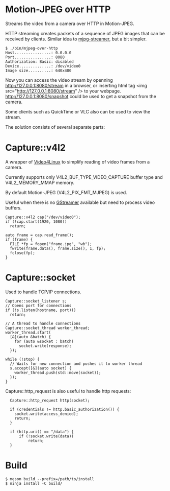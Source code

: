 # Motion-JPEG over HTTP

Streams the video from a camera over HTTP in Motion-JPEG.

HTTP streaming creates packets of a sequence of JPEG images that can be received by clients.
Similar idea to [mjpg-streamer](https://github.com/jacksonliam/mjpg-streamer), but a bit simpler.

    $ ./bin/mjpeg-over-http
    Host................: 0.0.0.0
    Port................: 8080
    Authorization: Basic: disabled
    Device..............: /dev/video0
    Image size..........: 640x480

Now you can access the video stream by openning http://127.0.0.1:8080/stream in a browser, or inserting html tag &lt;img src="http://127.0.0.1:8080/stream" /&gt; to your webpage.
http://127.0.0.1:8080/snapshot could be used to get a snapshot from the camera.

Some clients such as QuickTime or VLC also can be used to view the stream.

The solution consists of several separate parts:

# Capture::v4l2

A wrapper of [Video4Linux](https://en.wikipedia.org/wiki/Video4Linux) to simplify reading of video frames from a camera.

Currently supports only V4L2_BUF_TYPE_VIDEO_CAPTURE buffer type and V4L2_MEMORY_MMAP memory.

By default Motion-JPEG (V4L2_PIX_FMT_MJPEG) is used.

Useful when there is no [GStreamer](https://gstreamer.freedesktop.org/) available but need to process video buffers.

    Capture::v4l2 cap("/dev/video0");
    if (!cap.start(1920, 1080))
      return;

    auto frame = cap.read_frame();
    if (frame) {
      FILE *fp = fopen("frame.jpg", "wb");
      fwrite(frame.data(), frame.size(), 1, fp);
      fclose(fp);
    }

# Capture::socket

Used to handle TCP/IP connections.

    Capture::socket_listener s;
    // Opens port for connections
    if (!s.listen(hostname, port)))
      return;
    
    // A thread to handle connections
    Capture::socket_thread worker_thread;
    worker_thread.start(
      [&](auto &batch) {
        for (auto &socket : batch)
          socket.write(response);
      });
    
    while (!stop) {
      // Waits for new connection and pushes it to worker thread
      s.accept([&](auto socket) {
        worker_thread.push(std::move(socket));
      });
    }

Capture::http_request is also useful to handle http requests:

      Capture::http_request http(socket);

      if (credentials != http.basic_authorization()) {
        socket.write(access_denied);
        return;
      }

      if (http.uri() == "/data") {
          if (!socket.write(data))
              return;
      }


# Build

    $ meson build --prefix=/path/to/install
    $ ninja install -C build/
